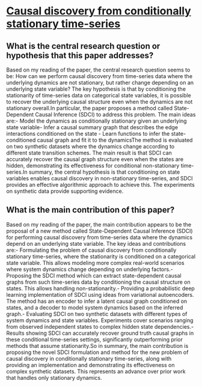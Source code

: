 # [Causal discovery from conditionally stationary time-series](https://arxiv.org/abs/2110.06257v1)

## What is the central research question or hypothesis that this paper addresses?

Based on my reading of the paper, the central research question seems to be: How can we perform causal discovery from time-series data where the underlying dynamics are not stationary, but rather change depending on an underlying state variable? The key hypothesis is that by conditioning the stationarity of time-series data on categorical state variables, it is possible to recover the underlying causal structure even when the dynamics are not stationary overall.In particular, the paper proposes a method called State-Dependent Causal Inference (SDCI) to address this problem. The main ideas are:- Model the dynamics as conditionally stationary given an underlying state variable- Infer a causal summary graph that describes the edge interactions conditioned on the state - Learn functions to infer the state-conditioned causal graph and fit it to the dynamicsThe method is evaluated on two synthetic datasets where the dynamics change according to different state transition schemes. The main result is that SDCI can accurately recover the causal graph structure even when the states are hidden, demonstrating its effectiveness for conditional non-stationary time-series.In summary, the central hypothesis is that conditioning on state variables enables causal discovery in non-stationary time-series, and SDCI provides an effective algorithmic approach to achieve this. The experiments on synthetic data provide supporting evidence.


## What is the main contribution of this paper?

Based on my reading of the paper, the main contribution appears to be the proposal of a new method called State-Dependent Causal Inference (SDCI) for performing causal discovery from time-series data where the dynamics depend on an underlying state variable. The key ideas and contributions are:- Formulating the problem of causal discovery from conditionally stationary time-series, where the stationarity is conditioned on a categorical state variable. This allows modeling more complex real-world scenarios where system dynamics change depending on underlying factors.- Proposing the SDCI method which can extract state-dependent causal graphs from such time-series data by conditioning the causal structure on states. This allows handling non-stationarity.- Providing a probabilistic deep learning implementation of SDCI using ideas from variational autoencoders. The method has an encoder to infer a latent causal graph conditioned on states, and a decoder to model system dynamics based on the inferred graph.- Evaluating SDCI on two synthetic datasets with different types of system dynamics and state variables. Experiments cover scenarios ranging from observed independent states to complex hidden state dependencies.- Results showing SDCI can accurately recover ground truth causal graphs in these conditional time-series settings, significantly outperforming prior methods that assume stationarity.So in summary, the main contribution is proposing the novel SDCI formulation and method for the new problem of causal discovery in conditionally stationary time-series, along with providing an implementation and demonstrating its effectiveness on complex synthetic datasets. This represents an advance over prior work that handles only stationary dynamics.
